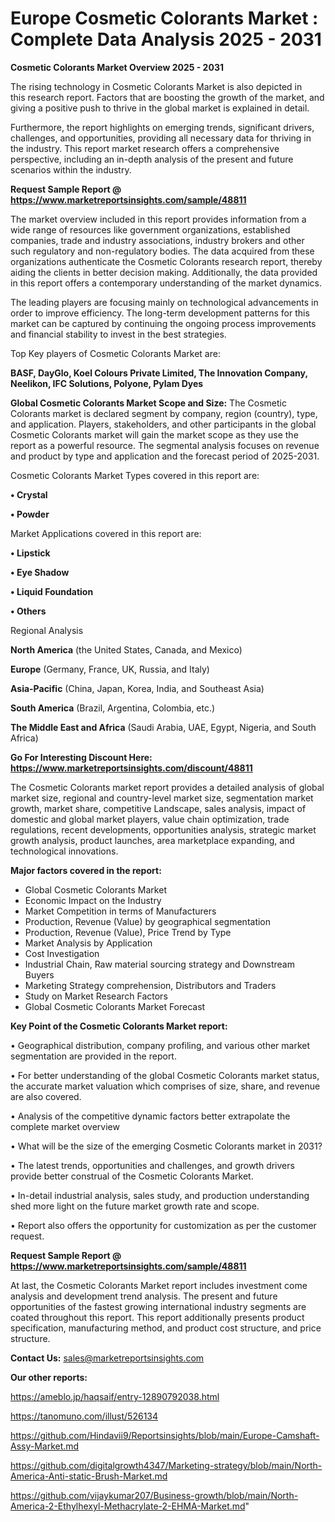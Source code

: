 # Europe Cosmetic Colorants Market : Complete Data Analysis 2025 - 2031

<Strong> Cosmetic Colorants Market Overview 2025 - 2031</strong>

The rising technology in Cosmetic Colorants Market is also depicted in this research report. Factors that are boosting the growth of the market, and giving a positive push to thrive in the global market is explained in detail.

Furthermore, the report highlights on emerging trends, significant drivers, challenges, and opportunities, providing all necessary data for thriving in the industry. This report market research offers a comprehensive perspective, including an in-depth analysis of the present and future scenarios within the industry.

<strong>Request Sample Report @ <a href=https://www.marketreportsinsights.com/sample/48811>https://www.marketreportsinsights.com/sample/48811</a></strong>

The market overview included in this report provides information from a wide range of resources like government organizations, established companies, trade and industry associations, industry brokers and other such regulatory and non-regulatory bodies. The data acquired from these organizations authenticate the Cosmetic Colorants research report, thereby aiding the clients in better decision making. Additionally, the data provided in this report offers a contemporary understanding of the market dynamics.

The leading players are focusing mainly on technological advancements in order to improve efficiency. The long-term development patterns for this market can be captured by continuing the ongoing process improvements and financial stability to invest in the best strategies.

Top Key players of Cosmetic Colorants Market are:

<strong>BASF, DayGlo, Koel Colours Private Limited, The Innovation Company, Neelikon, IFC Solutions, Polyone, Pylam Dyes</strong>

<strong><b>Global Cosmetic Colorants Market Scope and Size:</b></strong>
The Cosmetic Colorants market is declared segment by company, region (country), type, and application. Players, stakeholders, and other participants in the global Cosmetic Colorants market will gain the market scope as they use the report as a powerful resource. The segmental analysis focuses on revenue and product by type and application and the forecast period of 2025-2031.

Cosmetic Colorants Market Types covered in this report are:

<strong>•  Crystal

•  Powder</strong>

Market Applications covered in this report are:

<strong>•  Lipstick

•  Eye Shadow

•  Liquid Foundation

•  Others</strong> 

Regional Analysis

<strong>North America</strong> (the United States, Canada, and Mexico)

<strong>Europe</strong> (Germany, France, UK, Russia, and Italy)

<strong>Asia-Pacific</strong> (China, Japan, Korea, India, and Southeast Asia)

<strong>South America</strong> (Brazil, Argentina, Colombia, etc.)

<strong>The Middle East and Africa</strong> (Saudi Arabia, UAE, Egypt, Nigeria, and South Africa)

<strong>Go For Interesting Discount Here: <a href=https://www.marketreportsinsights.com/discount/48811>https://www.marketreportsinsights.com/discount/48811</a></strong>

The Cosmetic Colorants market report provides a detailed analysis of global market size, regional and country-level market size, segmentation market growth, market share, competitive Landscape, sales analysis, impact of domestic and global market players, value chain optimization, trade regulations, recent developments, opportunities analysis, strategic market growth analysis, product launches, area marketplace expanding, and technological innovations.

<strong><b>Major factors covered in the report:</b></strong>
<ul>
  <li>Global Cosmetic Colorants Market </li>
  <li>Economic Impact on the Industry</li>
  <li>Market Competition in terms of Manufacturers</li>
  <li>Production, Revenue (Value) by geographical segmentation</li>
  <li>Production, Revenue (Value), Price Trend by Type</li>
  <li>Market Analysis by Application</li>
  <li>Cost Investigation</li>
  <li>Industrial Chain, Raw material sourcing strategy and Downstream Buyers</li>
  <li>Marketing Strategy comprehension, Distributors and Traders</li>
  <li>Study on Market Research Factors</li>
  <li>Global Cosmetic Colorants Market Forecast</li>
</ul>

<strong><b>Key Point of the Cosmetic Colorants Market report:</b></strong>

• Geographical distribution, company profiling, and various other market segmentation are provided in the report.

• For better understanding of the global Cosmetic Colorants market status, the accurate market valuation which comprises of size, share, and revenue are also covered.

• Analysis of the competitive dynamic factors better extrapolate the complete market overview

• What will be the size of the emerging Cosmetic Colorants market in 2031?

• The latest trends, opportunities and challenges, and growth drivers provide better construal of the Cosmetic Colorants Market.

• In-detail industrial analysis, sales study, and production understanding shed more light on the future market growth rate and scope.

• Report also offers the opportunity for customization as per the customer request.

<strong>Request Sample Report @ <a href=https://www.marketreportsinsights.com/sample/48811>https://www.marketreportsinsights.com/sample/48811</a></strong>

At last, the Cosmetic Colorants Market report includes investment come analysis and development trend analysis. The present and future opportunities of the fastest growing international industry segments are coated throughout this report. This report additionally presents product specification, manufacturing method, and product cost structure, and price structure.

<strong>Contact Us:</strong>
sales@marketreportsinsights.com

<strong>Our other reports:</strong>

<a href=https://ameblo.jp/haqsaif/entry-12890792038.html>https://ameblo.jp/haqsaif/entry-12890792038.html</a>

<a href=https://tanomuno.com/illust/526134>https://tanomuno.com/illust/526134</a>

<a href=https://github.com/Hindavii9/Reportsinsights/blob/main/Europe-Camshaft-Assy-Market.md>https://github.com/Hindavii9/Reportsinsights/blob/main/Europe-Camshaft-Assy-Market.md</a>

<a href=https://github.com/digitalgrowth4347/Marketing-strategy/blob/main/North-America-Anti-static-Brush-Market.md>https://github.com/digitalgrowth4347/Marketing-strategy/blob/main/North-America-Anti-static-Brush-Market.md</a>

<a href=https://github.com/vijaykumar207/Business-growth/blob/main/North-America-2-Ethylhexyl-Methacrylate-2-EHMA-Market.md>https://github.com/vijaykumar207/Business-growth/blob/main/North-America-2-Ethylhexyl-Methacrylate-2-EHMA-Market.md</a>"

